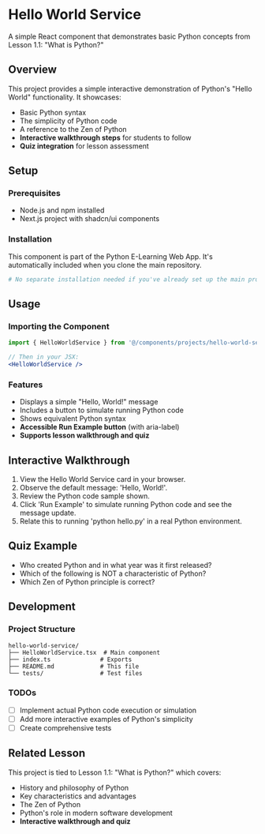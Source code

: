 # Hello World Service

A simple React component that demonstrates basic Python concepts from Lesson 1.1: "What is Python?"

## Overview

This project provides a simple interactive demonstration of Python's "Hello World" functionality. It showcases:

- Basic Python syntax
- The simplicity of Python code
- A reference to the Zen of Python
- **Interactive walkthrough steps** for students to follow
- **Quiz integration** for lesson assessment

## Setup

### Prerequisites

- Node.js and npm installed
- Next.js project with shadcn/ui components

### Installation

This component is part of the Python E-Learning Web App. It's automatically included when you clone the main repository.

```bash
# No separate installation needed if you've already set up the main project
```

## Usage

### Importing the Component

```jsx
import { HelloWorldService } from '@/components/projects/hello-world-service';

// Then in your JSX:
<HelloWorldService />
```

### Features

- Displays a simple "Hello, World!" message
- Includes a button to simulate running Python code
- Shows equivalent Python syntax
- **Accessible Run Example button** (with aria-label)
- **Supports lesson walkthrough and quiz**

## Interactive Walkthrough

1. View the Hello World Service card in your browser.
2. Observe the default message: 'Hello, World!'.
3. Review the Python code sample shown.
4. Click 'Run Example' to simulate running Python code and see the message update.
5. Relate this to running 'python hello.py' in a real Python environment.

## Quiz Example

- Who created Python and in what year was it first released?
- Which of the following is NOT a characteristic of Python?
- Which Zen of Python principle is correct?

## Development

### Project Structure

```
hello-world-service/
├── HelloWorldService.tsx  # Main component
├── index.ts              # Exports
├── README.md             # This file
└── tests/                # Test files
```

### TODOs

- [ ] Implement actual Python code execution or simulation
- [ ] Add more interactive examples of Python's simplicity
- [ ] Create comprehensive tests

## Related Lesson

This project is tied to Lesson 1.1: "What is Python?" which covers:
- History and philosophy of Python
- Key characteristics and advantages
- The Zen of Python
- Python's role in modern software development
- **Interactive walkthrough and quiz**